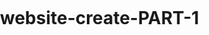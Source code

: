 # website-create-PART-1
<!DOCTYPE html>
<html>
  <head>
    <meta name="viewport" content="initial-scale=1.0, user-scalable=no">
    <meta charset="utf-8">
    <title>Directions service</title>
    <style>
      html, body {
        height: 100%;
        margin: 0;
        padding: 0;
      }
      #map {
        height: 80%;
      }


    </style>
  </head>
  <body>
    <div id="floating-panel">
    <b>Start: </b>
    <select id="start" onchange="calcRoute();">
      <option value=“NDLS”>Delhi</option>
      <option value=“DDN”>Dehradun</option>
      <option value=“BRC”>Vadodara</option>
      <option value=“HWH”>Kolkata</option>
      <option value=“JP”>Jaipur</option>
      <option value=“JU”>Jodhpur</option>
      <option value=“GHY”>Guwahati</option>
      <option value=“JHS”>Jhansi</option>
      <option value=“BCT”>Mumbai</option>
      <option value=“SBC“>Bangalore</option>
      <option value=“HYB“>Hyderabad</option>
      <option value=“CNB”>Kanpur</option>
      <option value=“KGM”>Kathgodam</option>
      <option value=“PUNE”>Pune</option>
    </select>
    <b>End: </b>
    <select id="end" onchange="calcRoute();">
      <option value=“CNB”>Kanpur</option>
      <option value="HYB”>Hyderabad</option>
      <option value=“SBC”>Bangalore</option>
      <option value="JHS”>Jhansi</option>
      <option value=“BCT”>Mumbai</option>
      <option value=“GHY”>Guwahati</option>
      <option value=“JP”>Jaipur</option>
      <option value=“JU”>Jodhpur</option>
      <option value=“HWH”>Kolkata</option>
      <option value=“MS”>Chennai</option>
      <option value=“DDN”>Dehradun</option>
      <option value=“NDLS”>Delhi</option>
      <option value=“PUNE”>Pune</option>
      <option value=“KGM”>Kathgodam</option>
    </select>
    </div>
    <div id="map"></div>
    <script>
function initMap() {
  var directionsService = new google.maps.DirectionsService;
  var directionsDisplay = new google.maps.DirectionsRenderer;
  var map = new google.maps.Map(document.getElementById('map'), {
    zoom: 7,
    center: {lat: 28.6100, lng: 77.2300}
  });
  directionsDisplay.setMap(map);

  var onChangeHandler = function() {
    calculateAndDisplayRoute(directionsService, directionsDisplay);
  };
  document.getElementById('start').addEventListener('change', onChangeHandler);
  document.getElementById('end').addEventListener('change', onChangeHandler);
}

function calculateAndDisplayRoute(directionsService, directionsDisplay) 
{
  directionsService.route({
    origin: document.getElementById('start').value,
    destination: document.getElementById('end').value,
    travelMode: google.maps.TravelMode.TRANSIT,
    transitOptions:{
       arrivalTime: new Date,
       departureTime: new Date,
       modes: [google.maps.TransitMode.TRAIN],
      },
 }, function(response, status) {
    if (status === google.maps.DirectionsStatus.OK) {
      directionsDisplay.setDirections(response);
    } else {
      window.alert('Directions request failed due to ' + status);
    }
  });
}

    </script>
    <script src="https://maps.googleapis.com/maps/api/js?key=AIzaSyD8AC2nSNw80fkUTVwKgYqLJHvDeont9p0&signed_in=true&callback=initMap"
        async defer></script>
  </body>
</html>

